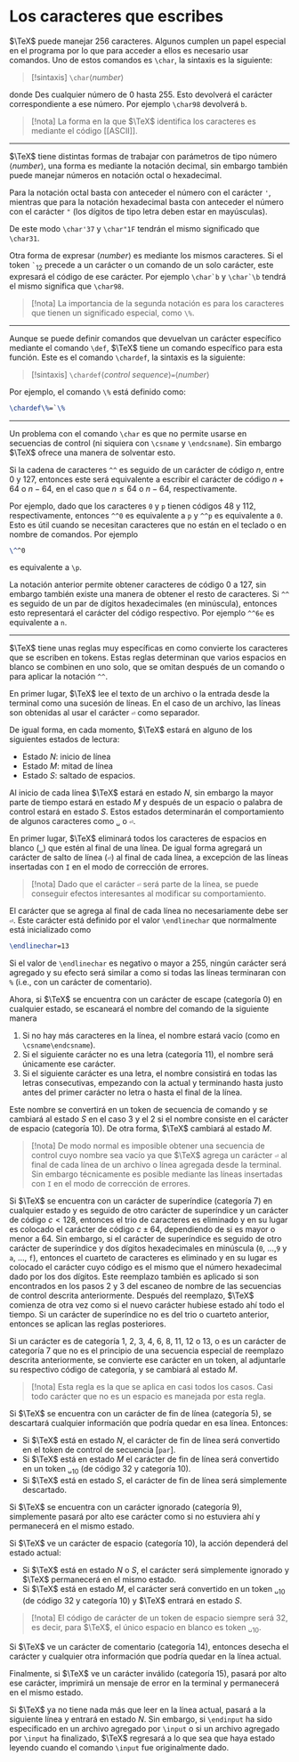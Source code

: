 # Los caracteres que escribes
$\TeX$ puede manejar 256 caracteres. Algunos cumplen un papel especial en el programa por lo que para acceder a ellos es necesario usar comandos. Uno de estos comandos es `\char`, la sintaxis es la siguiente:
> [!sintaxis]
> `\char`⟨_number_⟩

donde Des cualquier número de 0 hasta 255. Esto devolverá el carácter correspondiente a ese número. Por ejemplo `\char98` devolverá `b`.

> [!nota]
> La forma en la que $\TeX$ identifica los caracteres es mediante el código [[ASCII]]. 

---
$\TeX$ tiene distintas formas de trabajar con parámetros de tipo número ⟨_number_⟩, una forma es mediante la notación decimal, sin embargo también puede manejar números en notación octal o hexadecimal.

Para la notación octal basta con anteceder el número con el carácter `'`, mientras que para la notación hexadecimal basta con anteceder el número con el carácter `"` (los dígitos de tipo letra deben estar en mayúsculas).

De este modo `\char'37` y `\char"1F` tendrán el mismo significado que `\char31`.

Otra forma de expresar ⟨_number_⟩ es mediante los mismos caracteres. Si el token `` ` ``$_{12}$ precede a un carácter o un comando de un solo carácter, este expresará el código de ese carácter. Por ejemplo ``\char`b`` y ``\char`\b`` tendrá el mismo significa que `\char98`.

>[!nota]
> La importancia de la segunda notación es para los caracteres que tienen un significado especial, como `\%`.

---
Aunque se puede definir comandos que devuelvan un carácter específico mediante el comando `\def`, $\TeX$ tiene un comando específico para esta función. Este es el comando `\chardef`, la sintaxis es la siguiente:
> [!sintaxis]
> `\chardef`⟨_control sequence_⟩`=`⟨_number_⟩

Por ejemplo, el comando `\%` está definido como:
```tex
\chardef\%=`\%
```

---
Un problema con el comando `\char` es que no permite usarse en secuencias de control (ni siquiera con `\csname` y `\endcsname`). Sin embargo $\TeX$ ofrece una manera de solventar esto.

Si la cadena de caracteres `^^` es seguido de un carácter de código $n$, entre 0 y 127, entonces este será equivalente a escribir el carácter de código $n+64$ o $n-64$, en el caso que $n \leq 64$ o $n-64$, respectivamente.

Por ejemplo, dado que los caracteres `0` y `p` tienen códigos 48 y 112, respectivamente, entonces `^^0` es equivalente a `p` y `^^p` es equivalente a `0`. Esto es útil cuando se necesitan caracteres que no están en el teclado o en nombre de comandos. Por ejemplo
```tex
\^^0
```
es equivalente a `\p`.

La notación anterior permite obtener caracteres de código 0 a 127, sin embargo también existe una manera de obtener el resto de caracteres. Si `^^` es seguido de un par de dígitos hexadecimales (en minúscula), entonces esto representará el carácter del código respectivo. Por ejemplo `^^6e` es equivalente a `n`.

---
$\TeX$ tiene unas reglas muy específicas en como convierte los caracteres que se escriben en tokens. Estas reglas determinan que varios espacios en blanco se combinen en uno solo, que se omitan después de un comando o para aplicar la notación `^^`.

En primer lugar, $\TeX$ lee el texto de un archivo o la entrada desde la terminal como una sucesión de líneas. En el caso de un archivo, las líneas son obtenidas al usar el carácter `⏎` como separador.

De igual forma, en cada momento, $\TeX$ estará en alguno de los siguientes estados de lectura:
- Estado $N$: inicio de línea
- Estado $M$: mitad de línea
- Estado $S$: saltado de espacios.

Al inicio de cada línea $\TeX$ estará en estado $N$, sin embargo la mayor parte de tiempo estará en estado $M$ y después de un espacio o palabra de control estará en estado $S$. Estos estados determinarán el comportamiento de algunos caracteres como `␣` o `⏎`.

En primer lugar, $\TeX$ eliminará todos los caracteres de espacios en blanco (`␣`) que estén al final de una línea. De igual forma agregará un carácter de salto de línea (`⏎`) al final de cada línea, a excepción de las líneas insertadas con `I` en el modo de corrección de errores.

>[!nota]
>Dado que el carácter `⏎` será parte de la línea, se puede conseguir efectos interesantes al modificar su comportamiento.

El carácter que se agrega al final de cada línea no necesariamente debe ser `⏎`. Este carácter está definido por el valor `\endlinechar` que normalmente está inicializado como
```tex
\endlinechar=13
```
Si el valor de `\endlinechar` es negativo o mayor a 255, ningún carácter será agregado y su efecto será similar a como si todas las líneas terminaran con `%` (i.e., con un carácter de comentario).  

Ahora, si $\TeX$ se encuentra con un carácter de escape (categoría 0) en cualquier estado, se escaneará el nombre del comando de la siguiente manera
1. Si no hay más caracteres en la línea, el nombre estará vacío (como en `\csname\endcsname`).
2. Si el siguiente carácter no es una letra (categoría 11), el nombre será únicamente ese carácter.
3. Si el siguiente carácter es una letra, el nombre consistirá en todas las letras consecutivas, empezando con la actual y terminando hasta justo antes del primer carácter no letra o hasta el final de la línea.

Este nombre se convertirá en un token de secuencia de comando y se cambiará al estado $S$ en el caso 3 y el 2 si el nombre consiste en el carácter de espacio (categoría 10). De otra forma, $\TeX$ cambiará al estado $M$.

>[!nota]
>De modo normal es imposible obtener una secuencia de control cuyo nombre sea vacío ya que $\TeX$ agrega un carácter `⏎` al final de cada línea de un archivo o línea agregada desde la terminal. Sin embargo técnicamente es posible mediante las líneas insertadas con `I` en el modo de corrección de errores.

Si $\TeX$ se encuentra con un carácter de superíndice (categoría 7) en cualquier estado y es seguido de otro carácter de superíndice y un carácter de código $c<128$, entonces el trio de caracteres es eliminado y en su lugar es colocado el carácter de código $c\pm64$, dependiendo de si es mayor o menor a 64. Sin embargo, si el carácter de superíndice es seguido de otro carácter de superíndice y dos dígitos hexadecimales en minúscula (`0`, …,`9` y `a`, …, `f`), entonces el cuarteto de caracteres es eliminado y en su lugar es colocado el carácter cuyo código es el mismo que el número hexadecimal dado por los dos dígitos. Este reemplazo también es aplicado si son encontrados en los pasos 2 y 3 del escaneo de nombre de las secuencias de control descrita anteriormente. Después del reemplazo, $\TeX$ comienza de otra vez como si el nuevo carácter hubiese estado ahí todo el tiempo. Si un carácter de superíndice no es del trio o cuarteto anterior, entonces se aplican las reglas posteriores.

Si un carácter es de categoría 1, 2, 3, 4, 6, 8, 11, 12 o 13, o es un carácter de categoría 7 que no es el principio de una secuencia especial de reemplazo descrita anteriormente, se convierte ese carácter en un token, al adjuntarle su respectivo código de categoría, y se cambiará al estado $M$.
>[!nota]
>Esta regla es la que se aplica en casi todos los casos. Casi todo carácter que no es un espacio es manejada por esta regla.

Si $\TeX$ se encuentra con un carácter de fin de línea (categoría 5), se descartará cualquier información que podría quedar en esa línea. Entonces:
- Si $\TeX$ está en estado $N$, el carácter de fin de línea será convertido en el token de control de secuencia [`par`].
- Si $\TeX$ está en estado $M$ el carácter de fin de línea será convertido en un token `␣`$_{10}$ (de código 32 y categoría 10).
- Si $\TeX$ está en estado $S$, el carácter de fin de línea será simplemente descartado.

Si $\TeX$ se encuentra con un carácter ignorado (categoría 9), simplemente pasará por alto ese carácter como si no estuviera ahí y permanecerá en el mismo estado.

Si $\TeX$ ve un carácter de espacio (categoría 10), la acción dependerá del estado actual:
- Si $\TeX$ está en estado $N$ o $S$, el carácter será simplemente ignorado y $\TeX$ permanecerá en el mismo estado.
- Si $\TeX$ está en estado $M$, el carácter será convertido en un token `␣`$_{10}$ (de código 32 y categoría 10) y $\TeX$ entrará en estado $S$.
>[!nota]
>El código de carácter de un token de espacio siempre será 32, es decir, para $\TeX$, el único espacio en blanco es token `␣`$_{10}$.

Si $\TeX$ ve un carácter de comentario (categoría 14), entonces desecha el carácter y cualquier otra información que podría quedar en la línea actual.

Finalmente, si $\TeX$ ve un carácter inválido (categoría 15), pasará por alto ese carácter, imprimirá un mensaje de error en la terminal y permanecerá en el mismo estado.

Si $\TeX$ ya no tiene nada más que leer en la línea actual, pasará a la siguiente línea y entrará en estado $N$. Sin embargo, si `\endinput` ha sido especificado en un archivo agregado por `\input` o si un archivo agregado por `\input` ha finalizado, $\TeX$ regresará a lo que sea que haya estado leyendo cuando el comando `\input` fue originalmente dado. 
